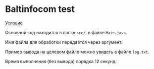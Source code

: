 # Baltinfocom test

[Условие](https://github.com/PeacockTeam/new-job/blob/master/lng%26java)

Основной код находится в папке `src/`, в файле `Main.java`.

Имя файла для обработки передается через аргумент.

Пример вывода на целевом файле можно увидеть в файле `log.txt`.

Время выполнения (без вывода) порядка 12 секунд.